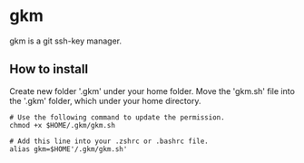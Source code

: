# gkm

gkm is a git ssh-key manager.

## How to install

Create new folder '.gkm' under your home folder.
Move the 'gkm.sh' file into the '.gkm' folder, which under your home directory.

```shell
# Use the following command to update the permission.
chmod +x $HOME/.gkm/gkm.sh
```

```shell
# Add this line into your .zshrc or .bashrc file.
alias gkm=$HOME'/.gkm/gkm.sh'
```
